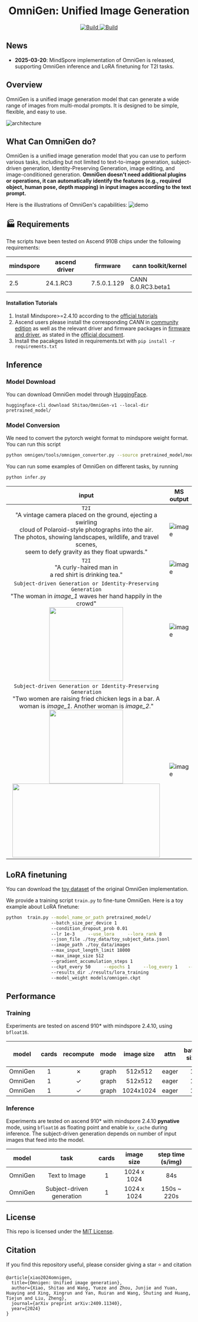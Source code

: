 <h1 align="center">OmniGen: Unified Image Generation</h1>


<p align="center">
    <a href="https://vectorspacelab.github.io/OmniGen/">
        <img alt="Build" src="https://img.shields.io/badge/Project%20Page-OmniGen-yellow">
    </a>
    <a href="https://arxiv.org/abs/2409.11340">
            <img alt="Build" src="https://img.shields.io/badge/arXiv%20paper-2409.11340-b31b1b.svg">
    </a>


</p>



## News
- **2025-03-20**: MindSpore implementation of OmniGen is released, supporting OmniGen inference and LoRA finetuning for T2I tasks.

## Overview

OmniGen is a unified image generation model that can generate a wide range of images from multi-modal prompts. It is designed to be simple, flexible, and easy to use.

![architecture](https://github.com/itruonghai/mindone-asset/blob/main/omnigen/architecture.png?raw=true)


## What Can OmniGen do?

OmniGen is a unified image generation model that you can use to perform various tasks, including but not limited to text-to-image generation, subject-driven generation, Identity-Preserving Generation, image editing, and image-conditioned generation. **OmniGen doesn't need additional plugins or operations, it can automatically identify the features (e.g., required object, human pose, depth mapping) in input images according to the text prompt.**

Here is the illustrations of OmniGen's capabilities:
![demo](https://github.com/itruonghai/mindone-asset/blob/main/omnigen/demo_cases.png?raw=true)


## 🏭 Requirements

The scripts have been tested on Ascend 910B chips under the following requirements:

| mindspore | ascend driver | firmware | cann toolkit/kernel |
| --------- | ------------- | -------- | ------------------- |
| 2.5  | 24.1.RC3 | 7.5.0.1.129 | CANN 8.0.RC3.beta1 |

#### Installation Tutorials

1. Install Mindspore>=2.4.10 according to the [official tutorials](https://www.mindspore.cn/install)
2. Ascend users please install the corresponding *CANN* in [community edition](https://www.hiascend.com/developer/download/community/result?module=cann&cann=8.0.RC3.beta1) as well as the relevant driver and firmware packages in [firmware and driver](https://www.hiascend.com/hardware/firmware-drivers/community), as stated in the [official document](https://www.mindspore.cn/install/#%E5%AE%89%E8%A3%85%E6%98%87%E8%85%BEai%E5%A4%84%E7%90%86%E5%99%A8%E9%85%8D%E5%A5%97%E8%BD%AF%E4%BB%B6%E5%8C%85).
3. Install the pacakges listed in requirements.txt with `pip install -r requirements.txt`


## Inference

### Model Download

You can download OmniGen model through [HuggingFace](https://huggingface.co/Shitao/OmniGen-v1).

```
huggingface-cli download Shitao/OmniGen-v1 --local-dir pretrained_model/
```

### Model Conversion

We need to convert the pytorch weight format to mindspore weight format. You can run this script

```bash
python omnigen/tools/omnigen_converter.py --source pretrained_model/model.safetensors --target ./models/omnigen.ckpt
```

You can run some examples of OmniGen on different tasks, by running
```bash
python infer.py
```

| input                                        | MS output                                                                                                                                    |
| :----------------------------------------------: | ---------------------------------------------------------------------------------------------------------------------------------------------- |
| `T2I`  <br /> "A vintage camera placed on the ground, ejecting a swirling  <br /> cloud of Polaroid-style photographs  into the air.  <br />The photos, showing landscapes, wildlife, and travel scenes,  <br /> seem to defy gravity as they float upwards."  | ![image](https://github.com/itruonghai/mindone-asset/blob/main/omnigen/docs_img/T2I_1.png?raw=true) |
|`T2I`  <br /> "A curly-haired man in <br /> a red shirt is drinking tea." | ![image](https://github.com/itruonghai/mindone-asset/blob/main/omnigen/docs_img/T2I_2.png?raw=true) |
|``Subject-driven Generation or Identity-Preserving Generation``  <br /> "The woman in *image_1* waves her hand happily in the crowd" <br /> <img src="https://github.com/itruonghai/mindone-asset/blob/main/omnigen/docs_img/ID_in_1.png?raw=true" width="200" height="200" />|![image](https://github.com/itruonghai/mindone-asset/blob/main/omnigen/docs_img/ID_out_1.png?raw=true) |
|``Subject-driven Generation or Identity-Preserving Generation``  <br /> "Two women are raising fried chicken legs in a bar. A woman is *image_1*. Another woman is *image_2*." <br /> <img src="https://github.com/itruonghai/mindone-asset/blob/main/omnigen/docs_img/ID_in_21.png?raw=true" width="200" height="200" /> <img src="https://github.com/itruonghai/mindone-asset/blob/main/omnigen/docs_img/ID_in_22.png?raw=true" width="400" height="200" />|![image](https://github.com/itruonghai/mindone-asset/blob/main/omnigen/docs_img/ID_out_2.png?raw=true) |


## LoRA finetuning

You can download the [toy dataset](https://github.com/VectorSpaceLab/OmniGen/tree/main/toy_data) of the original OmniGen implementation.

We provide a training script `train.py` to fine-tune OmniGen.
Here is a toy example about LoRA finetune:
```bash
python  train.py --model_name_or_path pretrained_model/  
                 --batch_size_per_device 1  
                 --condition_dropout_prob 0.01  
                 --lr 1e-3     --use_lora     --lora_rank 8  
                 --json_file ./toy_data/toy_subject_data.jsonl  
                 --image_path ./toy_data/images  
                 --max_input_length_limit 18000  
                 --max_image_size 512  
                 --gradient_accumulation_steps 1  
                 --ckpt_every 50     --epochs 1     --log_every 1    --dtype bf16
                 --results_dir ./results/lora_training  
                 --model_weight models/omnigen.ckpt
```


## Performance

### Training
Experiments are tested on ascend 910* with mindspore 2.4.10, using `bfloat16`.

| model     | cards | recompute      | mode  | image size | attn  | batch size | step time (s/step) |
|---------------|:-------:|:-------:|:-----------:|:------------:|:------------:|:------------:|:--------------------:|
| OmniGen       | 1     | ✗| graph     | 512x512    | eager | 1                    | 0.33               |
| OmniGen       | 1     | ✓| graph     | 512x512    | eager | 1                    | 0.42              |
| OmniGen    | 1     | ✓|graph     | 1024x1024    | eager | 1                   | 3.2               |
### Inference
Experiments are tested on ascend 910* with mindspore 2.4.10 **pynative** mode, using `bfloat16` as floating point and enable `kv_cache` during inference. The subject-driven generation depends on number of input images that feed into the model.

| model     | task | cards   | image size |  step time (s/img) |
|---------------|:-------:|:-----------:|:------------:|:------------:|
| OmniGen       | Text to Image | 1     | 1024 x 1024    |  84s   |
| OmniGen       | Subject-driven generation | 1  |  1024 x 1024    |  150s ~ 220s  |

## License
This repo is licensed under the [MIT License](LICENSE).


## Citation
If you find this repository useful, please consider giving a star ⭐ and citation
```
@article{xiao2024omnigen,
  title={Omnigen: Unified image generation},
  author={Xiao, Shitao and Wang, Yueze and Zhou, Junjie and Yuan, Huaying and Xing, Xingrun and Yan, Ruiran and Wang, Shuting and Huang, Tiejun and Liu, Zheng},
  journal={arXiv preprint arXiv:2409.11340},
  year={2024}
}
```
